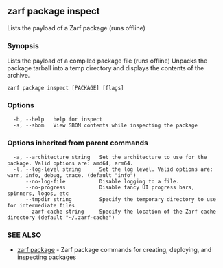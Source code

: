 ## zarf package inspect

Lists the payload of a Zarf package (runs offline)

### Synopsis

Lists the payload of a compiled package file (runs offline)
Unpacks the package tarball into a temp directory and displays the contents of the archive.

```
zarf package inspect [PACKAGE] [flags]
```

### Options

```
  -h, --help   help for inspect
  -s, --sbom   View SBOM contents while inspecting the package
```

### Options inherited from parent commands

```
  -a, --architecture string   Set the architecture to use for the package. Valid options are: amd64, arm64.
  -l, --log-level string      Set the log level. Valid options are: warn, info, debug, trace. (default "info")
      --no-log-file           Disable logging to a file.
      --no-progress           Disable fancy UI progress bars, spinners, logos, etc
      --tmpdir string         Specify the temporary directory to use for intermediate files
      --zarf-cache string     Specify the location of the Zarf cache directory (default "~/.zarf-cache")
```

### SEE ALSO

* [zarf package](zarf_package.md)	 - Zarf package commands for creating, deploying, and inspecting packages

